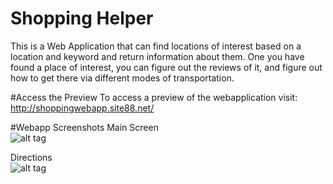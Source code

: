 # Shopping Helper
This is a Web Application that can find locations of interest based on a location and keyword and return information about them. One you have found a place of interest, you can figure out the reviews of it, and figure out how to get there via different modes of transportation.

#Access the Preview
To access a preview of the webapplication visit: http://shoppingwebapp.site88.net/

#Webapp Screenshots
Main Screen <br />
![alt tag](http://i66.tinypic.com/2lc4utz.png)

Directions <br />
![alt tag](http://i68.tinypic.com/10oi6bk.png)
